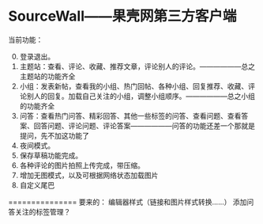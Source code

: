 SourceWall——果壳网第三方客户端
==========
当前功能：

 0. 登录退出。
 1. 主题站：查看、评论、收藏、推荐文章，评论别人的评论。——————总之主题站的功能齐全
 2. 小组：发表新帖，查看我的小组、热门回帖、各种小组、回复推荐、收藏、评论别人的回复。加载自己关注的小组，调整小组顺序。——————总之小组的功能齐全
 3. 问答：查看热门问答、精彩回答、其他一些标签的问答、查看问题、查看答案、回答问题、评论问题、评论答案——————问答的功能还差一个那就是提问，先不加这功能了
 4. 夜间模式。
 5. 保存草稿功能完成。
 6. 各种评论的图片拍照上传完成，带压缩。
 7. 增加无图模式，以及可根据网络状态加载图片
 8. 自定义尾巴

===============
要来的：
编辑器样式（链接和图片样式转换……）
添加问答关注的标签管理？